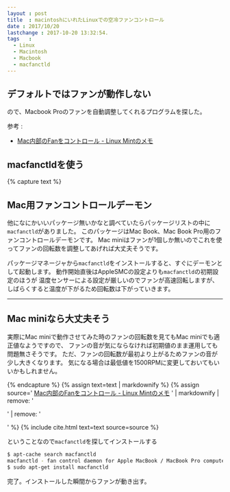 ```yaml
---
layout : post
title  : macintoshにいれたLinuxでの空冷ファンコントロール
date : 2017/10/20
lastchange : 2017-10-20 13:32:54.
tags   :
  - Linux
  - Macintosh
  - Macbook
  - macfanctld
---
```


## デフォルトではファンが動作しない

ので、Macbook Proのファンを自動調整してくれるプログラムを探した。

参考 : 

* [Mac内部のFanをコントロール - Linux Mintのメモ](https://sites.google.com/site/linuxnomemo/mint-setting/macfancontrol)


## macfanctldを使う


{% capture text %}

## Mac用ファンコントロールデーモン

他になにかいいパッケージ無いかなと調べていたらパッケージリストの中に`macfanctld`がありました。
このパッケージはMac Book、Mac Book Pro用のファンコントロールデーモンです。
Mac miniはファンが1個しか無いのでこれを使ってファンの回転数を調整してあげれば大丈夫そうです。

パッケージマネージャから`macfanctld`をインストールすると、すぐにデーモンとして起動します。
動作開始直後はAppleSMCの設定よりも`macfanctld`の初期設定のほうが
温度センサーによる設定が厳しいのでファンが高速回転しますが、
しばらくすると温度が下がるため回転数は下がっていきます。

---

## Mac miniなら大丈夫そう

実際にMac miniで動作させてみた時のファンの回転数を見てもMac miniでも適正値なようですので、
ファンの音が気にならなければ初期値のまま運用しても問題無さそうです。
ただ、ファンの回転数が最初より上がるためファンの音が少し大きくなります。
気になる場合は最低値を1500RPMに変更しておいてもいいかもしれません。

{% endcapture %}
{% assign text=text | markdownify %}
{% assign source='
[Mac内部のFanをコントロール - Linux Mintのメモ](https://sites.google.com/site/linuxnomemo/mint-setting/macfancontrol)
' | markdownify | remove: '<p>' | remove: '</p>' %}
{% include cite.html text=text source=source %}


ということなので`macfanctld`を探してインストールする

```sh
$ apt-cache search macfanctld
macfanctld - fan control daemon for Apple MacBook / MacBook Pro computers
$ sudo apt-get install macfanctld
```


完了。インストールした瞬間からファンが動き出す。
